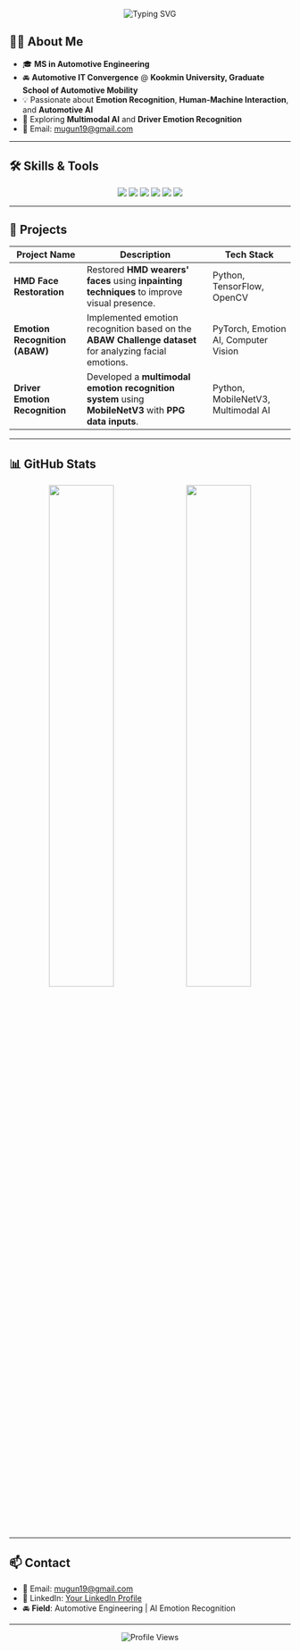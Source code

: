 <!-- Header with greeting -->
<p align="center">
  <img src="https://readme-typing-svg.herokuapp.com?font=JetBrains+Mono&duration=3500&color=blue&center=true&vCenter=true&lines=Welcome+to+My+GitHub!;Automotive+IT+Specialist;Emotion+Recognition+Researcher" alt="Typing SVG">
</p>

## 👨‍🎓 **About Me**
- 🎓 **MS in Automotive Engineering**  
- 🚘 **Automotive IT Convergence** @ **Kookmin University, Graduate School of Automotive Mobility**  
- 💡 Passionate about **Emotion Recognition**, **Human-Machine Interaction**, and **Automotive AI**  
- 🌱 Exploring **Multimodal AI** and **Driver Emotion Recognition**  
- 📧 Email: [mugun19@gmail.com](mailto:mugun19@gmail.com)  

---

## 🛠️ **Skills & Tools**
<p align="center">
  <img src="https://img.shields.io/badge/Python-3776AB?style=flat&logo=python&logoColor=white">
  <img src="https://img.shields.io/badge/TensorFlow-FF6F00?style=flat&logo=tensorflow&logoColor=white">
  <img src="https://img.shields.io/badge/PyTorch-EE4C2C?style=flat&logo=pytorch&logoColor=white">
  <img src="https://img.shields.io/badge/OpenCV-5C3EE8?style=flat&logo=opencv&logoColor=white">
  <img src="https://img.shields.io/badge/MobileNetV3-FFDB58?style=flat&logo=neuralnetwork&logoColor=white">
  <img src="https://img.shields.io/badge/EmotionAI-8A2BE2?style=flat&logo=artificialintelligence&logoColor=white">
</p>

---

## 🚀 **Projects**
| **Project Name**                 | **Description**                                                                                      | **Tech Stack**                          |
|----------------------------------|------------------------------------------------------------------------------------------------------|----------------------------------------|
| **HMD Face Restoration**         | Restored **HMD wearers' faces** using **inpainting techniques** to improve visual presence.          | Python, TensorFlow, OpenCV              |
| **Emotion Recognition (ABAW)**   | Implemented emotion recognition based on the **ABAW Challenge dataset** for analyzing facial emotions. | PyTorch, Emotion AI, Computer Vision    |
| **Driver Emotion Recognition**   | Developed a **multimodal emotion recognition system** using **MobileNetV3** with **PPG data inputs**. | Python, MobileNetV3, Multimodal AI      |

---

## 📊 **GitHub Stats**
<p align="center">
  <img src="https://github-readme-stats.vercel.app/api?username=YourGitHubUsername&show_icons=true&theme=tokyonight" width="48%">
  <img src="https://github-readme-streak-stats.herokuapp.com/?user=YourGitHubUsername&theme=tokyonight" width="48%">
</p>

---

## 📫 **Contact**
- 📧 Email: [mugun19@gmail.com](mailto:mugun19@gmail.com)  
- 💼 LinkedIn: [Your LinkedIn Profile](#)  
- 🚘 **Field**: Automotive Engineering | AI Emotion Recognition  

---

<p align="center">
  <img src="https://komarev.com/ghpvc/?username=YourGitHubUsername&label=Profile+Views&color=brightgreen" alt="Profile Views">
</p>
